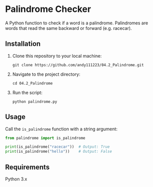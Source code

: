 # Palindrome Checker

A Python function to check if a word is a palindrome. Palindromes are words that read the same backward or forward (e.g. racecar).

## Installation

1. Clone this repository to your local machine:

    `git clone https://github.com/andy111223/04.2_Palindrome.git`

2. Navigate to the project directory:

    `cd 04.2_Palindrome`

3. Run the script:

    `python palindrome.py`

## Usage

Call the `is_palindrome` function with a string argument:

```python
from palindrome import is_palindrome

print(is_palindrome("racecar"))  # Output: True
print(is_palindrome("hello"))    # Output: False
```

## Requirements

Python 3.x


